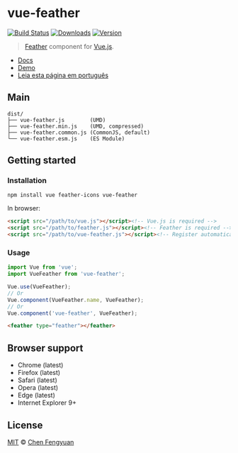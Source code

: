 # vue-feather

[![Build Status](https://img.shields.io/travis/fengyuanchen/vue-feather.svg)](https://travis-ci.org/fengyuanchen/vue-feather) [![Downloads](https://img.shields.io/npm/dm/vue-feather.svg)](https://www.npmjs.com/package/vue-feather) [![Version](https://img.shields.io/npm/v/vue-feather.svg)](https://www.npmjs.com/package/vue-feather)

> [Feather](https://feathericons.com/) component for [Vue.js](https://vuejs.org/).

- [Docs](src/README.md)
- [Demo](https://fengyuanchen.github.io/vue-feather)
- [Leia esta página em português](https://github.com/fengyuanchen/vue-feather/blob/master/README-pt.md)

## Main

```text
dist/
├── vue-feather.js        (UMD)
├── vue-feather.min.js    (UMD, compressed)
├── vue-feather.common.js (CommonJS, default)
└── vue-feather.esm.js    (ES Module)
```

## Getting started

### Installation

```shell
npm install vue feather-icons vue-feather
```

In browser:

```html
<script src="/path/to/vue.js"></script><!-- Vue.js is required -->
<script src="/path/to/feather.js"></script><!-- Feather is required -->
<script src="/path/to/vue-feather.js"></script><!-- Register automatically once loaded -->
```

### Usage

```js
import Vue from 'vue';
import VueFeather from 'vue-feather';

Vue.use(VueFeather);
// Or
Vue.component(VueFeather.name, VueFeather);
// Or
Vue.component('vue-feather', VueFeather);
```

```html
<feather type="feather"></feather>
```

## Browser support

- Chrome (latest)
- Firefox (latest)
- Safari (latest)
- Opera (latest)
- Edge (latest)
- Internet Explorer 9+

## License

[MIT](https://opensource.org/licenses/MIT) © [Chen Fengyuan](https://chenfengyuan.com/)

